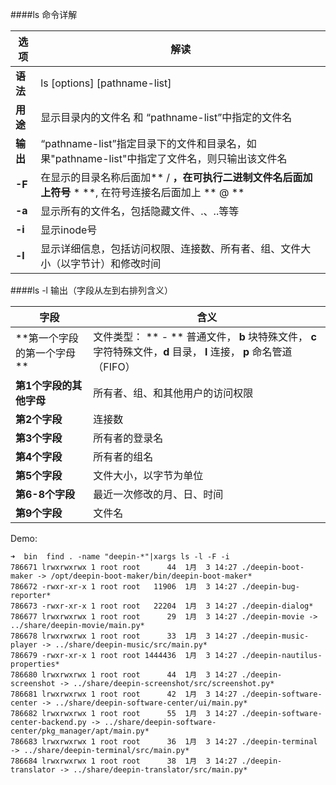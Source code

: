####ls 命令详解

|  选项          |   解读      |
|----------------|-------------|
| **语法**       | ls [options] [pathname-list]|
| **用途**       | 显示目录内的文件名 和 “pathname-list”中指定的文件名|
| **输出**       | “pathname-list”指定目录下的文件和目录名，如果"pathname-list"中指定了文件名，则只输出该文件名|
| **-F**         | 在显示的目录名称后面加** / **，在可执行二进制文件名后面加上符号** * **, 在符号连接名后面加上 ** @ **|
| **-a**         | 显示所有的文件名，包括隐藏文件、.、..等等|
| **-i**         | 显示inode号|
| **-l**         | 显示详细信息，包括访问权限、连接数、所有者、组、文件大小（以字节计）和修改时间|

####ls -l 输出（字段从左到右排列含义）

| 字段| 含义|
|------------------------------| ----------------------------|
| **第一个字段的第一个字母 **   | 文件类型： ** - ** 普通文件， **b** 块特殊文件， **c** 字符特殊文件，**d** 目录， **l** 连接， **p** 命名管道（FIFO） |
| **第1个字段的其他字母**      | 所有者、组、和其他用户的访问权限|
| **第2个字段**               | 连接数    |
| **第3个字段**               | 所有者的登录名  |
| **第4个字段**               | 所有者的组名    |
| **第5个字段**               | 文件大小，以字节为单位 |
| **第6-8个字段**             | 最近一次修改的月、日、时间|
| **第9个字段**               | 文件名 |


Demo:

    ➜  bin  find . -name "deepin-*"|xargs ls -l -F -i
    786671 lrwxrwxrwx 1 root root      44  1月  3 14:27 ./deepin-boot-maker -> /opt/deepin-boot-maker/bin/deepin-boot-maker*
    786672 -rwxr-xr-x 1 root root   11906  1月  3 14:27 ./deepin-bug-reporter*
    786673 -rwxr-xr-x 1 root root   22204  1月  3 14:27 ./deepin-dialog*
    786677 lrwxrwxrwx 1 root root      29  1月  3 14:27 ./deepin-movie -> ../share/deepin-movie/main.py*
    786678 lrwxrwxrwx 1 root root      33  1月  3 14:27 ./deepin-music-player -> ../share/deepin-music/src/main.py*
    786679 -rwxr-xr-x 1 root root 1444436  1月  3 14:27 ./deepin-nautilus-properties*
    786680 lrwxrwxrwx 1 root root      44  1月  3 14:27 ./deepin-screenshot -> ../share/deepin-screenshot/src/screenshot.py*
    786681 lrwxrwxrwx 1 root root      42  1月  3 14:27 ./deepin-software-center -> ../share/deepin-software-center/ui/main.py*
    786682 lrwxrwxrwx 1 root root      55  1月  3 14:27 ./deepin-software-center-backend.py -> ../share/deepin-software-center/pkg_manager/apt/main.py*
    786683 lrwxrwxrwx 1 root root      36  1月  3 14:27 ./deepin-terminal -> ../share/deepin-terminal/src/main.py*
    786684 lrwxrwxrwx 1 root root      38  1月  3 14:27 ./deepin-translator -> ../share/deepin-translator/src/main.py*
